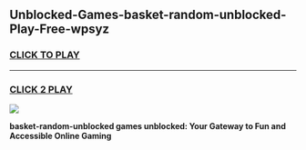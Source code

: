 
## Unblocked-Games-basket-random-unblocked-Play-Free-wpsyz
<h3>
<a href="https://premium76.site?title=basket-random-unblocked&ref=18A1">CLICK TO PLAY</a></h3>
<hr>

<h3>
<a href="https://premium76.site?title=basket-random-unblocked&ref=18A1">CLICK 2 PLAY</a>
  
</h3>

<a href="https://premium76.site?title=basket-random-unblocked&ref=18A1"><img src="https://clearcache.store/games.png"></a>


**basket-random-unblocked games unblocked: Your Gateway to Fun and Accessible Online Gaming**
